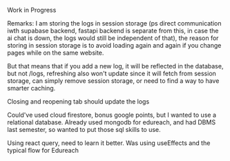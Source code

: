 Work in Progress

Remarks: I am storing the logs in session storage (ps direct communication iwth supabase backend, fastapi backend is separate from this, in case the ai chat is down, the logs would still be independent of that), the reason for storing in session storage is to avoid loading again and again if you change pages while on the same website.

But that means that if you add a new log, it will be reflected in the database, but not /logs,
refreshing also won't update since it will fetch from session storage, can simply remove session storage, or need to find a way to have smarter caching.

Closing and reopening tab should update the logs

Could've used cloud firestore, bonus google points, but I wanted to use a relational database. Already used mongodb for edureach, and had DBMS last semester, so wanted to put those sql skills to use.

Using react query, need to learn it better.
Was using useEffects and the typical flow for Edureach
